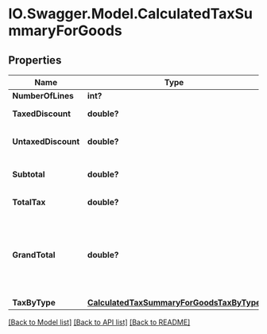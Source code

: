 # IO.Swagger.Model.CalculatedTaxSummaryForGoods
## Properties

Name | Type | Description | Notes
------------ | ------------- | ------------- | -------------
**NumberOfLines** | **int?** | Count of lines | [optional] 
**TaxedDiscount** | **double?** | sum of all line taxed discounts | [optional] 
**UntaxedDiscount** | **double?** | sum of all line untaxed discounts | [optional] 
**Subtotal** | **double?** | sum of all line lineAmount attribute | [optional] 
**TotalTax** | **double?** | sum of all line tax attribute | [optional] 
**GrandTotal** | **double?** | sum of all line lineAmount attribute + sum of all line tax attribute not VAT - sum of all line lineTaxedDiscount attribute | [optional] 
**TaxByType** | [**CalculatedTaxSummaryForGoodsTaxByType**](CalculatedTaxSummaryForGoodsTaxByType.md) |  | [optional] 

[[Back to Model list]](../README.md#documentation-for-models) [[Back to API list]](../README.md#documentation-for-api-endpoints) [[Back to README]](../README.md)

